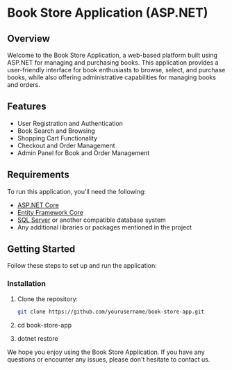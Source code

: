 # Book Store Application (ASP.NET)

## Overview

Welcome to the Book Store Application, a web-based platform built using ASP.NET for managing and purchasing books. This application provides a user-friendly interface for book enthusiasts to browse, select, and purchase books, while also offering administrative capabilities for managing books and orders.

## Features

- User Registration and Authentication
- Book Search and Browsing
- Shopping Cart Functionality
- Checkout and Order Management
- Admin Panel for Book and Order Management

## Requirements

To run this application, you'll need the following:

- [ASP.NET Core](https://dotnet.microsoft.com/apps/aspnet)
- [Entity Framework Core](https://docs.microsoft.com/en-us/ef/)
- [SQL Server](https://www.microsoft.com/en-us/sql-server) or another compatible database system
- Any additional libraries or packages mentioned in the project

## Getting Started

Follow these steps to set up and run the application:

### Installation

1. Clone the repository:

   ```bash
   git clone https://github.com/yourusername/book-store-app.git
2. cd book-store-app
3. dotnet restore

We hope you enjoy using the Book Store Application. If you have any questions or encounter any issues, please don't hesitate to contact us.
